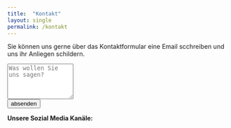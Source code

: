 ```yaml
---
title:  "Kontakt"
layout: single
permalink: /kontakt
---
```


Sie können uns gerne über das Kontaktformular eine Email scchreiben und uns ihr Anliegen schildern. 
  
<form autocomplete="off" action="mailto:tim-martin.melchert@outlook.com" method="post">
<textarea type="text" name="content" cols="16" rows="5" placeholder="Was wollen Sie uns sagen?"></textarea><br>
<input type="Submit" name="absenden" value="absenden">
</form>

<p> </p>

<b> Unsere Sozial Media Kanäle:<b>

